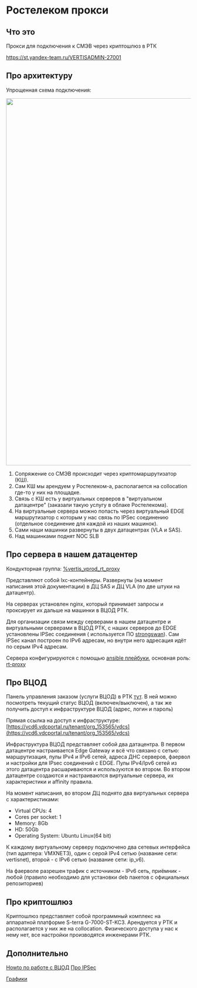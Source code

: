 # Ростелеком прокси
## Что это

Прокси для подключения к СМЭВ через криптошлюз в РТК<p>
https://st.yandex-team.ru/VERTISADMIN-27001

## Про архитектуру

Упрощенная схема подключения:

<img src="https://jing.yandex-team.ru/files/kasev/arch-overview-2.jpeg" width="1000" />
<p>

1. Сопряжение со СМЭВ происходит через криптомаршрутизатор (КШ).
2. Сам КШ мы арендуем у Ростелеком-а, располагается на collocation где-то у них на площадке.
3. Связь с КШ есть у виртуальных серверов в "виртуальном датацентре" (заказали такую услугу в облаке Ростелекома).
4. На виртуальные сервера можно попасть через виртуальный EDGE маршрутизатор с которым у нас связь по IPSec соединению (отдельное соединение для каждой из наших машинок).
5. Сами наши машинки развернуты в двух датацентрах (VLA и SAS).
6. Над машинками поднят NOC SLB

## Про сервера в нашем датацентер

Кондукторная группа: [%vertis_vprod_rt_proxy](https://c.yandex-team.ru/groups/vertis_vprod_rt_proxy)

Представляют собой lxc-контейнеры. Развернуты (на момент написания этой документации) в ДЦ SAS и ДЦ VLA (по две штуки на датацентр).

На серверах установлен nginx, который принимает запросы и проксирует их дальше на машинки в ВЦОД РТК.

Для организации связи между серверами в нашем датацентре и виртуальными серверами в ВЦОД РТК, с наших серверов до EDGE установлены IPSec соединения ( используется ПО [strongswan](https://www.strongswan.org)). Сам IPSec канал построен по IPv6 адресам, но внутри него адресация идёт по серым IPv4 адресам.

Сервера конфигурируются с помощью [ansible плейбуки](https://a.yandex-team.ru/arc_vcs/classifieds/infra/vertis-ansible/vertis_vprod_rt_proxy.yml), основная роль: [rt-proxy](https://a.yandex-team.ru/arc_vcs/classifieds/infra/vertis-ansible/roles/rt-proxy)

## Про ВЦОД

Панель управления заказом (услуги ВЦОД) в РТК [тут](https://www.cloud.rt.ru/client/orders/153565).
В ней можно посмотреть текущий статус ВЦОД (включен/выключен), а так же получить доступ к инфраструктуре ВЦОД (адрес, логин и пароль)

Прямая ссылка на доступ к инфраструктуре: [https://vcd6.vdcportal.ru/tenant/org_153565/vdcs](https://vcd6.vdcportal.ru/tenant/org_153565/vdcs)

Инфраструктура ВЦОД представляет собой два датацентра.
В первом датацентре настраивается Edge Gateway и всё что связано с сетью: маршрутизация, пулы IPv4 и IPv6 сетей, адреса ДНС серверов, фаервол  и настройки для IPsec соединений с EDGE. Пулы IPv4/Ipv6 сетей из этого датацентра расшариваются и используются во втором.
Во втором датацентре создаются и настраиваются виртуальные сервера, их характеристики и affinity правила.

На момент написания, во втором ДЦ поднято два виртуальных сервера с характеристиками:
* Virtual CPUs: 4
* Cores per socket: 1
* Memory: 8Gb
* HD: 50Gb
* Operating System: Ubuntu Linux(64 bit)

К каждому виртуальному серверу подключено два сетевых интерфейса (тип адаптера: VMXNET3), один с серой IPv4 сетью (название сети: vertisnet), второй - с IPv6 сетью (название сети: ip_v6).

На фаерволе разрешен трафик с источником - IPv6 сеть, приёмник - любой (правило необходимо для установки deb пакетов с официальных репозиториев)

## Про криптошлюз

Криптошлюз представляет собой программный комплекс на аппаратной платформе S-terra G-7000-ST-KC3. Арендуется у РТК и располагается у них же на collocation. Физического доступа у нас к нему нет, все настройки производятся инженерами РТК.

## Дополнительно

[Howto по работе с ВЦОД](howto.md)
[Про IPSec ](ipsec.md)

[Графики](https://grafana.vertis.yandex-team.ru/d/ypf_Sndnz/rt-proxy)

